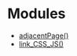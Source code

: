 # Modules

+ <a href="adjacentPage.md">adjacentPage()</a>
+ <a href="link_CSS_JS.md">link_CSS_JS()</a>

